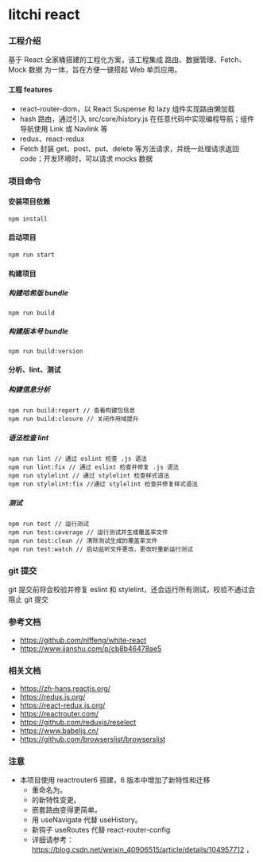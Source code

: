# litchi react

### 工程介绍

基于 React 全家桶搭建的工程化方案，该工程集成 路由、数据管理、Fetch、Mock 数据 为一体，旨在方便一键搭起 Web 单页应用。

#### 工程 features

- react-router-dom，以 React Suspense 和 lazy 组件实现路由懒加载
- hash 路由，通过引入 src/core/history.js 在任意代码中实现编程导航；组件导航使用 Link 或 Navlink 等
- redux、react-redux
- Fetch 封装 get、post、put、delete 等方法请求，并统一处理请求返回 code；开发环境时，可以请求 mocks 数据

### 项目命令

#### 安装项目依赖

```
npm install
```

#### 启动项目

```
npm run start
```

#### 构建项目

##### 构建哈希版 bundle

```
npm run build
```

##### 构建版本号 bundle

```
npm run build:version
```

#### 分析、lint、测试

##### 构建信息分析

```
npm run build:report // 查看构建包信息
npm run build:closure // 关闭作用域提升
```

##### 语法检查 lint

```
npm run lint // 通过 eslint 检查 .js 语法
npm run lint:fix // 通过 eslint 检查并修复 .js 语法
npm run stylelint // 通过 stylelint 检查样式语法
npm run stylelint:fix //通过 stylelint 检查并修复样式语法
```

##### 测试

```
npm run test // 运行测试
npm run test:coverage // 运行测试并生成覆盖率文件
npm run test:clean // 清除测试生成的覆盖率文件
npm run test:watch // 启动监听文件更改，更改时重新运行测试
```

### git 提交

git 提交前将会校验并修复 eslint 和 stylelint，还会运行所有测试，校验不通过会阻止 git 提交

### 参考文档

- https://github.com/nlffeng/white-react
- https://www.jianshu.com/p/cb8b46478ae5

### 相关文档

- https://zh-hans.reactjs.org/
- https://redux.js.org/
- https://react-redux.js.org/
- https://reactrouter.com/
- https://github.com/reduxjs/reselect
- https://www.babeljs.cn/
- https://github.com/browserslist/browserslist

### 注意

- 本项目使用 reactrouter6 搭建，6 版本中增加了新特性和迁移
  - <Switch>重命名为<Routes>。
  - <Route>的新特性变更。
  - 嵌套路由变得更简单。
  - 用 useNavigate 代替 useHistory。
  - 新钩子 useRoutes 代替 react-router-config
  - 详细请参考：https://blog.csdn.net/weixin_40906515/article/details/104957712 ，

